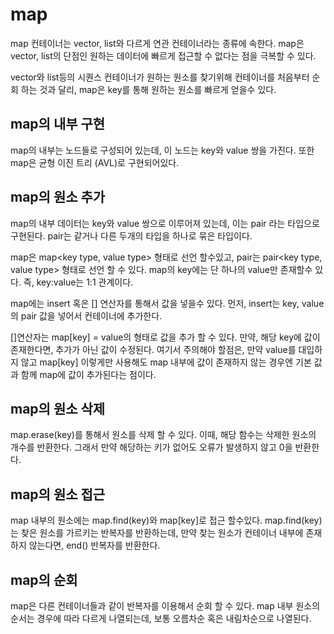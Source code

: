 # map
map 컨테이너는 vector, list와 다르게 연관 컨테이너라는 종류에 속한다. map은 vector, list의 단점인 원하는 데이터에 빠르게 접근할 수 없다는 점을 극복할 수 있다. 

vector와 list등의 시퀀스 컨테이너가 원하는 원소를 찾기위해 컨테이너를 처음부터 순회 하는 것과 달리, map은 key를 통해 원하는 원소를 빠르게 얻을수 있다.

## map의 내부 구현
map의 내부는 노드들로 구성되어 있는데, 이 노드는 key와 value 쌍을 가진다. 또한 map은 균형 이진 트리 (AVL)로 구현되어있다.

## map의 원소 추가
map의 내부 데이터는 key와 value 쌍으로 이루어져 있는데, 이는 pair 라는 타입으로 구현된다. pair는 같거나 다른 두개의 타입을 하나로 묶은 타입이다.

map은 map<key type, value type> 형태로 선언 할수있고, pair는 pair<key type, value type> 형태로 선언 할 수 있다. map의 key에는 단 하나의 value만 존재할수 있다. 즉, key:value는 1:1 관계이다.

map에는 insert 혹은 [] 연산자를 통해서 값을 넣을수 있다. 먼저, insert는 key, value의 pair 값을 넣어서 컨테이너에 추가한다.

[]연산자는 map[key] = value의 형태로 값을 추가 할 수 있다. 만약, 해당 key에 값이 존재한다면, 추가가 아닌 값이 수정된다. 여기서 주의해야 할점은, 만약 value를 대입하지 않고 map[key] 이렇게만 사용해도 map 내부에 값이 존재하지 않는 경우엔 기본 값과 함께 map에 값이 추가된다는 점이다.

## map의 원소 삭제
map.erase(key)를 통해서 원소를 삭제 할 수 있다. 이때, 해당 함수는 삭제한 원소의 개수를 반환한다. 그래서 만약 해당하는 키가 없어도 오류가 발생하지 않고 0을 반환한다.

## map의 원소 접근
map 내부의 원소에는 map.find(key)와 map[key]로 접근 할수있다. map.find(key)는 찾은 원소를 가르키는 반복자를 반환하는데, 만약 찾는 원소가 컨테이너 내부에 존재하지 않는다면, end() 반복자를 반환한다.

## map의 순회
map은 다른 컨테이너들과 같이 반복자를 이용해서 순회 할 수 있다. map 내부 원소의 순서는 경우에 따라 다르게 나열되는데, 보통 오름차순 혹은 내림차순으로 나열된다.